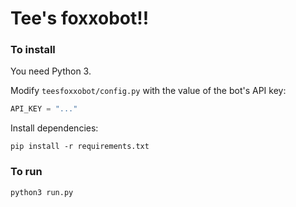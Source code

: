 # Tee's foxxobot!!
### To install
You need Python 3.

Modify `teesfoxxobot/config.py` with the value of the bot's API key:
```python
API_KEY = "..."
```

Install dependencies:
```
pip install -r requirements.txt
```

### To run
```
python3 run.py
```


